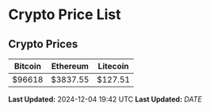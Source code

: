 # Crypto Price List

## Crypto Prices
| Bitcoin | Ethereum | Litecoin |
| ------- | -------- | -------- |
| $96618 | $3837.55 | $127.51 |
**Last Updated:** 2024-12-04 19:42 UTC
**Last Updated:** $DATE$
